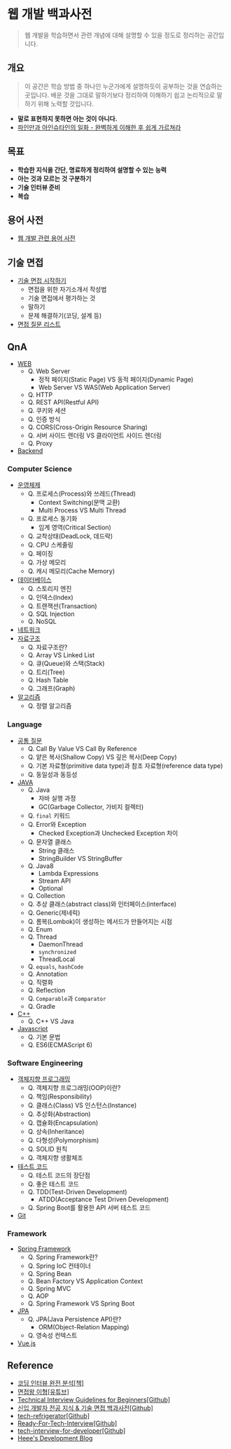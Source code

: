 # 웹 개발 백과사전
> 웹 개발을 학습하면서 관련 개념에 대해 설명할 수 있을 정도로 정리하는 공간입니다.


## 개요
> 이 공간은 학습 방법 중 하나인 누군가에게 설명하듯이 공부하는 것을 연습하는 곳입니다. 배운 것을 그대로 말하기보다 정리하여 이해하기 쉽고 논리적으로 말하기 위해 노력할 것입니다.

- **말로 표현하지 못하면 아는 것이 아니다.**
- [파인만과 아인슈타인의 일화 - 완벽하게 이해한 후 쉽게 가르쳐라](http://m.blog.daum.net/kdh5029/8289311?tp_nil_a=1)


## 목표
- **학습한 지식을 간단, 명료하게 정리하여 설명할 수 있는 능력**
- **아는 것과 모르는 것 구분하기**
- **기술 인터뷰 준비**
- **복습**


## 용어 사전
- [웹 개발 관련 용어 사전](https://github.com/CODEMCD/web-development-encyclopedia/blob/master/Dictionary/README.md)


## 기술 면접
- [기술 면접 시작하기](https://github.com/CODEMCD/tech-speaking-for-web-developer/blob/master/Tech-Interview/Tech-Interview-start.md)
    - 면접을 위한 자기소개서 작성법
    - 기술 면접에서 평가하는 것
    - 말하기
    - 문제 해결하기(코딩, 설계 등)
- [면접 질문 리스트](https://github.com/CODEMCD/tech-speaking-for-web-developer/blob/master/Tech-Interview/Interview-Question-List.md)


## QnA
- [WEB](https://github.com/CODEMCD/technical-interview-speaking/blob/master/WEB/README.md)
    - Q. Web Server
        - 정적 페이지(Static Page) VS 동적 페이지(Dynamic Page)
        - Web Server VS WAS(Web Application Server)
    - Q. HTTP
    - Q. REST API(Restful API)
    - Q. 쿠키와 세션
    - Q. 인증 방식    
    - Q. CORS(Cross-Origin Resource Sharing)
    - Q. 서버 사이드 렌더링 VS 클라이언트 사이드 렌더링
    - Q. Proxy
- [Backend](https://github.com/CODEMCD/tech-speaking-for-web-developer/blob/master/Backend/README.md)

### Computer Science
- [운영체제](https://github.com/CODEMCD/technical-interview-speaking/blob/master/OS/README.md)
    - Q. 프로세스(Process)와 쓰레드(Thread)
        - Context Switching(문맥 교환)
        - Multi Process VS Multi Thread
    - Q. 프로세스 동기화
        - 임계 영역(Critical Section)
    - Q. 교착상태(DeadLock, 데드락)
    - Q. CPU 스케줄링
    - Q. 페이징
    - Q. 가상 메모리
    - Q. 캐시 메모리(Cache Memory)
- [데이터베이스](https://github.com/CODEMCD/technical-interview-speaking/blob/master/Database/README.md)
    - Q. 스토리지 엔진
    - Q. 인덱스(Index)
    - Q. 트랜잭션(Transaction)
    - Q. SQL Injection
    - Q. NoSQL
- [네트워크](https://github.com/CODEMCD/tech-speaking-for-web-developer/blob/master/Network/README.md)
- [자료구조](https://github.com/CODEMCD/technical-interview-speaking/blob/master/DataStructure/README.md)
    - Q. 자료구조란?
    - Q. Array VS Linked List
    - Q. 큐(Queue)와 스택(Stack)
    - Q. 트리(Tree)
    - Q. Hash Table
    - Q. 그래프(Graph)
- [알고리즘](https://github.com/CODEMCD/technical-interview-speaking/blob/master/Algorithm/README.md)
    - Q. 정렬 알고리즘

### Language
- [공통 질문](https://github.com/CODEMCD/technical-interview-speaking/blob/master/LanguageCommon/README.md)
    - Q. Call By Value VS Call By Reference
    - Q. 얕은 복사(Shallow Copy) VS 깊은 복사(Deep Copy)
    - Q. 기본 자료형(primitive data type)과 참조 자료형(reference data type)
    - Q. 동일성과 동등성
- [JAVA](https://github.com/CODEMCD/technical-interview-speaking/blob/master/JAVA/README.md)
    - Q. Java
        - 자바 실행 과정
        - GC(Garbage Collector, 가비지 컬렉터)
    - Q. `final` 키워드
    - Q. Error와 Exception
        - Checked Exception과 Unchecked Exception 차이
    - Q. 문자열 클래스
        - String 클래스
        - StringBuilder VS StringBuffer
    - Q. Java8
        - Lambda Expressions
        - Stream API
        - Optional
    - Q. Collection
    - Q. 추상 클래스(abstract class)와 인터페이스(interface)
    - Q. Generic(제네릭)
    - Q. 롬복(Lombok)이 생성하는 메서드가 만들어지는 시점
    - Q. Enum
    - Q. Thread
        - DaemonThread
        - `synchronized`
        - ThreadLocal
    - Q. `equals`, `hashCode`
    - Q. Annotation
    - Q. 직렬화
    - Q. Reflection
    - Q. `Comparable`과 `Comparator`
    - Q. Gradle
- [C++](https://github.com/CODEMCD/tech-speaking-for-web-developer/blob/master/CPP/README.md)
    - Q. C++ VS Java
- [Javascript](https://github.com/CODEMCD/technical-interview-speaking/blob/master/Javascript/README.md)
    - Q. 기본 문법
    - Q. ES6(ECMAScript 6)

### Software Engineering
- [객체지향 프로그래밍](https://github.com/CODEMCD/technical-interview-speaking/blob/master/OOP/README.md)
    - Q. 객체지향 프로그래밍(OOP)이란?
    - Q. 책임(Responsibility)
    - Q. 클래스(Class) VS 인스턴스(Instance)
    - Q. 추상화(Abstraction)
    - Q. 캡슐화(Encapsulation)
    - Q. 상속(Inheritance)
    - Q. 다형성(Polymorphism)
    - Q. SOLID 원칙
    - Q. 객체지향 생활체조
- [테스트 코드](https://github.com/CODEMCD/tech-speaking-for-web-developer/blob/master/TestCode/README.md)
    - Q. 테스트 코드의 장단점
    - Q. 좋은 테스트 코드
    - Q. TDD(Test-Driven Development)
         - ATDD(Acceptance Test Driven Development)
    - Q. Spring Boot를 활용한 API 서버 테스트 코드
- [Git](https://github.com/CODEMCD/web-development-encyclopedia/blob/master/Git/README.md)

### Framework
- [Spring Framework](https://github.com/CODEMCD/technical-interview-speaking/blob/master/SpringFramework/README.md)
    - Q. Spring Framework란?
    - Q. Spring IoC 컨테이너
    - Q. Spring Bean
    - Q. Bean Factory VS Application Context
    - Q. Spring MVC
    - Q. AOP
    - Q. Spring Framework VS Spring Boot
- [JPA](https://github.com/CODEMCD/tech-speaking-for-web-developer/blob/master/JPA/README.md)
    - Q. JPA(Java Persistence API)란?
        - ORM(Object-Relation Mapping)
    - Q. 영속성 컨텍스트
- [Vue.js]()


## Reference
- [코딩 인터뷰 완전 분석[책]](http://www.kyobobook.co.kr/product/detailViewKor.laf?ejkGb=KOR&mallGb=KOR&barcode=9788966263080&orderClick=LAG&Kc=)
- [면접왕 이형[유튜브]](https://www.youtube.com/channel/UCp-C7mtkuOw6q8E1Uc2NVpQ)
- [Technical Interview Guidelines for Beginners[Github]](https://github.com/JaeYeopHan/Interview_Question_for_Beginner)
- [신입 개발자 전공 지식 & 기술 면접 백과사전[Github]](https://github.com/gyoogle/tech-interview-for-developer)
- [tech-refrigerator[Github]](https://github.com/GimunLee/tech-refrigerator)
- [Ready-For-Tech-Interview[Github]](https://github.com/WooVictory/Ready-For-Tech-Interview)
- [tech-interview-for-developer[Github]](https://github.com/Conatuseus/tech-interview-for-developer)
- [Heee's Development Blog](https://gmlwjd9405.github.io/)
